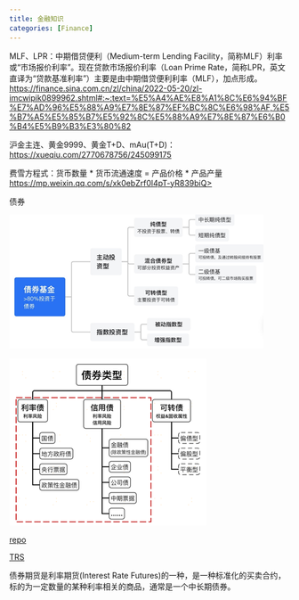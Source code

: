 ```yaml
---
title: 金融知识
categories: [Finance]
---
```


MLF、LPR：中期借贷便利（Medium-term Lending Facility，简称MLF）利率或“市场报价利率”。现在贷款市场报价利率（Loan Prime Rate，简称LPR，英文直译为“贷款基准利率”）主要是由中期借贷便利利率（MLF），加点形成。https://finance.sina.com.cn/zl/china/2022-05-20/zl-imcwipik0899962.shtml#:~:text=%E5%A4%AE%E8%A1%8C%E6%94%BF%E7%AD%96%E5%88%A9%E7%8E%87%EF%BC%8C%E6%98%AF,%E5%B7%A5%E5%85%B7%E5%92%8C%E5%88%A9%E7%8E%87%E6%B0%B4%E5%B9%B3%E3%80%82

沪金主连、黄金9999、黄金T+D、mAu(T+D)： https://xueqiu.com/2770678756/245099175



费雪方程式：货币数量 * 货币流通速度 = 产品价格 * 产品产量 https://mp.weixin.qq.com/s/xk0ebZrf0l4pT-yR839biQ> 



债券

![63d3-34bf48b80c2c89adb300d7493966e351](../assets/images/2024-02-19-金融知识/63d3-34bf48b80c2c89adb300d7493966e351.png)

![1212-ccbd000fc51a3228536a474b024c11e5](../assets/images/2024-02-19-金融知识/1212-ccbd000fc51a3228536a474b024c11e5.png)



[repo](https://www.investopedia.com/terms/r/repurchaseagreement.asp)

[TRS](https://www.investopedia.com/terms/t/totalreturnswap.asp)

债券期货是利率期货(Interest Rate Futures)的一种，是一种标准化的买卖合约，标的为一定数量的某种利率相关的商品，通常是一个中长期债券。

